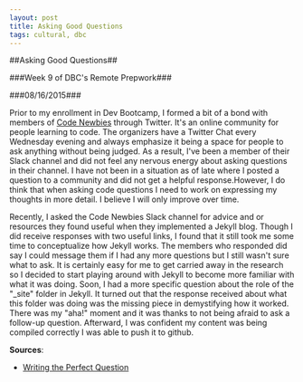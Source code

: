 ```yaml
---
layout: post
title: Asking Good Questions
tags: cultural, dbc
---
```

##Asking Good Questions##

###Week 9 of DBC's Remote Prepwork###

###08/16/2015###

Prior to my enrollment in Dev Bootcamp, I formed a bit of a bond with members of [Code Newbies](http://www.codenewbie.org/) through Twitter. It's an online community for people learning to code. The organizers have a Twitter Chat every Wednesday evening and always emphasize it being a space for people to ask anything without being judged. As a result, I've been a member of their Slack channel and did not feel any nervous energy about asking questions in their channel. I have not been in a situation as of late where I posted a question to a community and did not get a helpful response.However, I do think that when asking code questions I need to work on expressing my thoughts in more detail. I believe I will only improve over time.

Recently, I asked the Code Newbies Slack channel for advice and or resources they found useful when they implemented a Jekyll blog. Though I did receive responses with two useful links, I found that it still took me some time to conceptualize how Jekyll works. The members who responded did say I could message them if I had any more questions but I still wasn't sure what to ask. It is certainly easy for me to get carried away in the research so I decided to start playing around with Jekyll to become more familiar with what it was doing. Soon, I had a more specific question about the role of the "_site" folder in Jekyll. It turned out that the response received about what this folder was doing was the missing piece in demystifying how it worked. There was my "aha!" moment and it was thanks to not being afraid to ask a follow-up question. Afterward, I was confident my content was being compiled correctly I was able to push it to github.

**Sources**:

- [Writing the Perfect Question](http://web.archive.org/web/20140709094611/http://msmvps.com/blogs/jon_skeet/archive/2010/08/29/writing-the-perfect-question.aspx)